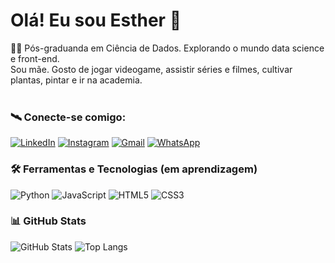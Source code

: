 
# Olá! Eu sou Esther 🖖


👩‍🚀 Pós-graduanda em Ciência de Dados. Explorando o mundo data science e front-end.  
Sou mãe. Gosto de jogar videogame, assistir séries e filmes, cultivar plantas, pintar e ir na academia. <br><br>

### 🛰 **Conecte-se comigo:**

[![LinkedIn](https://img.shields.io/badge/LinkedIn-pink?style=for-the-badge&logo=linkedin&logoColor=black)](https://www.linkedin.com/in/esther-breia-87982597) 
[![Instagram](https://img.shields.io/badge/-Instagram-pink?style=for-the-badge&logo=instagram&logoColor=black)](https://www.instagram.com/estherbreia/)
[![Gmail](https://img.shields.io/badge/Gmail-pink?style=for-the-badge&logo=gmail&logoColor=black)](mailto:estherbreia@gmail.com)
[![WhatsApp](https://img.shields.io/badge/WhatsApp-pink?style=for-the-badge&logo=whatsapp&logoColor=black)](https://wa.me/5547997022709) 
<br>
### 🛠 **Ferramentas e Tecnologias (em aprendizagem)**
![Python](https://img.shields.io/badge/python-pink?style=for-the-badge&logo=python&logoColor=black) 
![JavaScript](https://img.shields.io/badge/JavaScript-pink?style=for-the-badge&logo=javascript&logoColor=black)
![HTML5](https://img.shields.io/badge/HTML5-pink?style=for-the-badge&logo=html5&logoColor=black)
![CSS3](https://img.shields.io/badge/CSS3-pink?style=for-the-badge&logo=css3&logoColor=black)


### 📊 **GitHub Stats**  

![GitHub Stats](https://github-readme-stats.vercel.app/api?username=estherbreia&theme=default&bg_color=FFC0CB&border_color=FFC0CB&show_icons=true&icon_color=000000&title_color=000000&text_color=000000)  ![Top Langs](https://github-readme-stats.vercel.app/api/top-langs/?username=estherbreia&theme=default&bg_color=FFC0CB&border_color=FFC0CB&show_icons=true&icon_color=000000&title_color=000000&text_color=000000)
